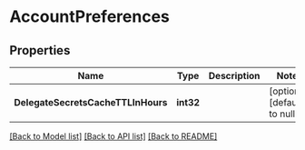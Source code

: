 # AccountPreferences

## Properties
Name | Type | Description | Notes
------------ | ------------- | ------------- | -------------
**DelegateSecretsCacheTTLInHours** | **int32** |  | [optional] [default to null]

[[Back to Model list]](../README.md#documentation-for-models) [[Back to API list]](../README.md#documentation-for-api-endpoints) [[Back to README]](../README.md)

